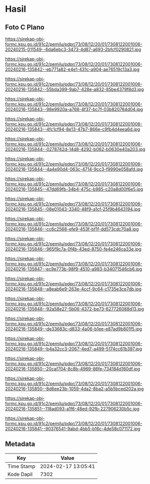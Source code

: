 # Hasil

## Foto C Plano

https://sirekap-obj-formc.kpu.go.id/91c2/pemilu/pdpr/73/08/12/20/01/7308122001006-20240215-011549--6da6ebc3-3473-4d87-a693-2bfcf0290821.jpg

https://sirekap-obj-formc.kpu.go.id/91c2/pemilu/pdpr/73/08/12/20/01/7308122001006-20240216-135842--eb771a82-e4e1-431c-a904-ae76519c13a3.jpg

https://sirekap-obj-formc.kpu.go.id/91c2/pemilu/pdpr/73/08/12/20/01/7308122001006-20240216-135842--55bda399-9ab7-428e-a832-85be4379f8d3.jpg

https://sirekap-obj-formc.kpu.go.id/91c2/pemilu/pdpr/73/08/12/20/01/7308122001006-20240216-135843--98e9920a-a768-4f37-bc7f-03b820764d04.jpg

https://sirekap-obj-formc.kpu.go.id/91c2/pemilu/pdpr/73/08/12/20/01/7308122001006-20240216-135843--4fc1cf94-8e13-47b7-866e-c9fb4d4eea6d.jpg

https://sirekap-obj-formc.kpu.go.id/91c2/pemilu/pdpr/73/08/12/20/01/7308122001006-20240216-135844--0278742d-14d8-4292-b062-b0630e40a203.jpg

https://sirekap-obj-formc.kpu.go.id/91c2/pemilu/pdpr/73/08/12/20/01/7308122001006-20240216-135844--4a4e90d4-063c-4714-9cc3-f9990e058afd.jpg

https://sirekap-obj-formc.kpu.go.id/91c2/pemilu/pdpr/73/08/12/20/01/7308122001006-20240216-135845--47dd69fb-34b4-475c-b985-c20a8d00f6e5.jpg

https://sirekap-obj-formc.kpu.go.id/91c2/pemilu/pdpr/73/08/12/20/01/7308122001006-20240216-135845--08e01043-3340-48f9-a1cf-25f9b4643194.jpg

https://sirekap-obj-formc.kpu.go.id/91c2/pemilu/pdpr/73/08/12/20/01/7308122001006-20240216-135846--cc6c2568-efe9-453f-bf1f-dd573cdc70a8.jpg

https://sirekap-obj-formc.kpu.go.id/91c2/pemilu/pdpr/73/08/12/20/01/7308122001006-20240216-135846--965f9c7a-0f4b-43ed-8750-fe4e246ca33e.jpg

https://sirekap-obj-formc.kpu.go.id/91c2/pemilu/pdpr/73/08/12/20/01/7308122001006-20240216-135847--ec9e773b-98f9-4510-a983-b34071546cb6.jpg

https://sirekap-obj-formc.kpu.go.id/91c2/pemilu/pdpr/73/08/12/20/01/7308122001006-20240216-135848--a8eab6e9-263e-4ccf-9c64-c1735e3ce7db.jpg

https://sirekap-obj-formc.kpu.go.id/91c2/pemilu/pdpr/73/08/12/20/01/7308122001006-20240216-135848--92a58e27-5b06-4372-be73-627726088d13.jpg

https://sirekap-obj-formc.kpu.go.id/91c2/pemilu/pdpr/73/08/12/20/01/7308122001006-20240216-135849--de33683c-d833-4a06-b1ee-e87ad9b801f5.jpg

https://sirekap-obj-formc.kpu.go.id/91c2/pemilu/pdpr/73/08/12/20/01/7308122001006-20240216-135849--b4a32cc3-2067-4ed7-a499-5174cc61b397.jpg

https://sirekap-obj-formc.kpu.go.id/91c2/pemilu/pdpr/73/08/12/20/01/7308122001006-20240216-135850--20caf704-8c8b-4969-86fe-734184d160df.jpg

https://sirekap-obj-formc.kpu.go.id/91c2/pemilu/pdpr/73/08/12/20/01/7308122001006-20240216-135850--8d6ee23b-1059-4da2-8ba2-a5b5bced202a.jpg

https://sirekap-obj-formc.kpu.go.id/91c2/pemilu/pdpr/73/08/12/20/01/7308122001006-20240216-135851--118ad093-a1f6-48ed-92fb-227906230b5c.jpg

https://sirekap-obj-formc.kpu.go.id/91c2/pemilu/pdpr/73/08/12/20/01/7308122001006-20240216-135841--90376541-9abd-4bb5-b16c-4de58c071172.jpg


## Metadata

| Key        | Value               |
| ---------- | ------------------- |
| Time Stamp | 2024-02-17 13:05:41 |
| Kode Dapil | 7302                |



